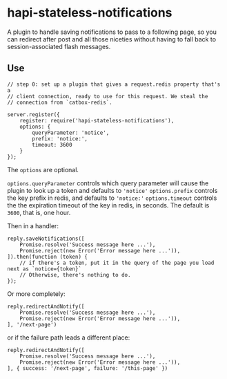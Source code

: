 hapi-stateless-notifications
============================

A plugin to handle saving notifications to pass to a following page, so you can redirect after post and all those niceties without having to fall back to session-associated flash messages.

Use
-----

```
// step 0: set up a plugin that gives a request.redis property that's a
// client connection, ready to use for this request. We steal the
// connection from `catbox-redis`.

server.register({
    register: require('hapi-stateless-notifications'),
    options: {
        queryParameter: 'notice',
        prefix: 'notice:',
        timeout: 3600
    }
});
```

The `options` are optional.

`options.queryParameter` controls which query parameter will cause the plugin to look up a token and defaults to `'notice'`
`options.prefix` controls the key prefix in redis, and defaults to `'notice:'`
`options.timeout` controls the the expiration timeout of the key in redis, in seconds. The default is `3600`, that is, one hour.

Then in a handler:

```
reply.saveNotifications([
    Promise.resolve('Success message here ...'),
    Promise.reject(new Error('Error message here ...')),
]).then(function (token) {
    // if there's a token, put it in the query of the page you load next as `notice={token}`
    // Otherwise, there's nothing to do.
});
```

Or more completely:

```
reply.redirectAndNotify([
    Promise.resolve('Success message here ...'),
    Promise.reject(new Error('Error message here ...')),
], '/next-page')
```

or if the failure path leads a different place:

```
reply.redirectAndNotify([
    Promise.resolve('Success message here ...'),
    Promise.reject(new Error('Error message here ...')),
], { success: '/next-page', failure: '/this-page' })
```
